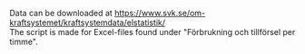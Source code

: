 Data can be downloaded at https://www.svk.se/om-kraftsystemet/kraftsystemdata/elstatistik/  
The script is made for Excel-files found under "Förbrukning och tillförsel per timme".
